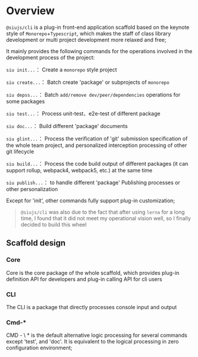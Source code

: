 # Overview

`@siujs/cli` is a plug-in front-end application scaffold based on the keynote style of `Monorepo`+`Typescript`, which makes the staff of class library development or multi project development more relaxed and free;

It mainly provides the following commands for the operations involved in the development process of the project:

`siu init...`： Create a `monorepo` style project

`siu create...`： Batch create 'package' or subprojects of `monorepo`

`siu depss...`： Batch `add/remove dev/peer/dependencies` operations for some packages

`siu test...`： Process unit-test、e2e-test of different package

`siu doc...`： Build different 'package' documents

`siu glint...`： Process the verification of 'git' submission specification of the whole team project, and personalized interception processing of other git lifecycle

`siu build...`： Process the code build output of different packages (it can support rollup, webpack4, webpack5, etc.) at the same time

`siu publish...`： to handle different 'package' Publishing processes or other personalization

Except for 'init', other commands fully support plug-in customization;

> `@siujs/cli` was also due to the fact that after using `lerna` for a long time, I found that it did not meet my operational vision well, so I finally decided to build this wheel

## Scaffold design

### Core

Core is the core package of the whole scaffold, which provides plug-in definition API for developers and plug-in calling API for cli users

### CLI

The CLI is a package that directly processes console input and output

### Cmd-\*

CMD - \ \* is the default alternative logic processing for several commands except 'test', and 'doc'. It is equivalent to the logical processing in zero configuration environment;
